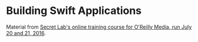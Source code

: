 # Building Swift Applications

Material from [Secret Lab's online training course for O'Reilly Media, run July 20 and 21, 2016](http://www.oreilly.com/online-training/building-swift-applications.html).
